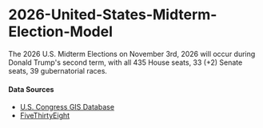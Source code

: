 # 2026-United-States-Midterm-Election-Model
The 2026 U.S. Midterm Elections on November 3rd, 2026 will occur during Donald Trump's second term, with all 435 House seats, 33 (+2) Senate seats, 39 gubernatorial races.

#### Data Sources
-   [U.S. Congress GIS Database](https://simplemaps.com/data/congress)
-   [FiveThirtyEight](https://abcnews.go.com/538)